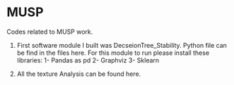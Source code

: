 # MUSP
 Codes related to MUSP work.
 
1) First software module I built was DecseionTree_Stability. 
Python file can be find in the files here.
For this module to run please install these libraries:
1- Pandas as pd
2- Graphviz 
3- Sklearn 

2) All the texture Analysis can be found here.
